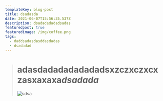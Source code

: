 ```yaml
---
templateKey: blog-post
title: dsadasda
date: 2021-06-07T15:56:35.537Z
description: dsadadadadadsadas
featuredpost: true
featuredimage: /img/coffee.png
tags:
  - daddsadasdasddasdadas
  - dsadadad
---
```

> # adasdadadadadadadsxzczxczxc**xzasxaxaxa*dsadada***
>
> ![sdsa](/img/blog-index.jpg "dsada")